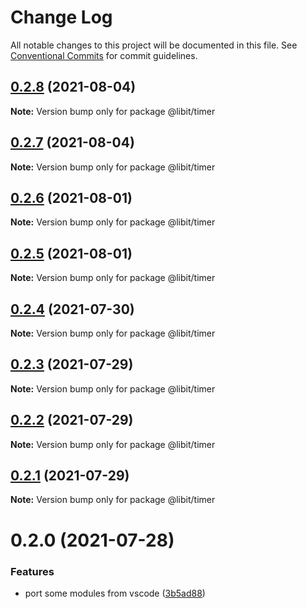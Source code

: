 # Change Log

All notable changes to this project will be documented in this file.
See [Conventional Commits](https://conventionalcommits.org) for commit guidelines.

## [0.2.8](https://gitr.net/mindary/libit/compare/@libit/timer@0.2.7...@libit/timer@0.2.8) (2021-08-04)

**Note:** Version bump only for package @libit/timer





## [0.2.7](https://gitr.net/mindary/libit/compare/@libit/timer@0.2.6...@libit/timer@0.2.7) (2021-08-04)

**Note:** Version bump only for package @libit/timer





## [0.2.6](https://gitr.net/mindary/libit/compare/@libit/timer@0.2.5...@libit/timer@0.2.6) (2021-08-01)

**Note:** Version bump only for package @libit/timer





## [0.2.5](https://gitr.net/mindary/libit/compare/@libit/timer@0.2.4...@libit/timer@0.2.5) (2021-08-01)

**Note:** Version bump only for package @libit/timer





## [0.2.4](https://gitr.net/mindary/libit/compare/@libit/timer@0.2.3...@libit/timer@0.2.4) (2021-07-30)

**Note:** Version bump only for package @libit/timer





## [0.2.3](https://gitr.net/mindary/libit/compare/@libit/timer@0.2.2...@libit/timer@0.2.3) (2021-07-29)

**Note:** Version bump only for package @libit/timer





## [0.2.2](https://gitr.net/mindary/libit/compare/@libit/timer@0.2.1...@libit/timer@0.2.2) (2021-07-29)

**Note:** Version bump only for package @libit/timer





## [0.2.1](https://gitr.net/mindary/libit/compare/@libit/timer@0.2.0...@libit/timer@0.2.1) (2021-07-29)

**Note:** Version bump only for package @libit/timer





# 0.2.0 (2021-07-28)


### Features

* port some modules from vscode ([3b5ad88](https://gitr.net/mindary/libit/commits/3b5ad8847e216734301b1c1bd2a8a81994f3c1c1))
